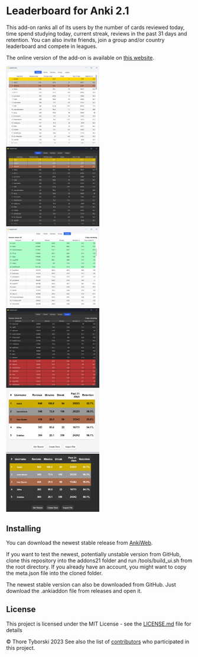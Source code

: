 # Leaderboard for Anki 2.1

This add-on ranks all of its users by the number of cards reviewed today, time spend studying today, current streak, reviews in the past 31 days and retention. You can also invite friends, join a group and/or country leaderboard and compete in leagues.

The online version of the add-on is available on [this website](https://ankileaderboard.pythonanywhere.com/).

<img src="screenshots/lb_light.png" width="50%" height="50%"></img>
<img src="screenshots/lb_dark.png" width="50%" height="50%"></img>
<img src="screenshots/league_light.png" width="50%" height="50%"></img>
<img src="screenshots/league_dark.png" width="50%" height="50%"></img>
<img src="screenshots/homescreen_light.png" width="50%" height="50%"></img>
<img src="screenshots/homescreen_dark.png" width="50%" height="50%"></img>

## Installing
You can download the newest stable release from [AnkiWeb](https://ankiweb.net/shared/info/41708974).

If you want to test the newest, potentially unstable version from GitHub, clone this repository into the addons21 folder and run /tools/build_ui.sh from the root directory. If you already have an account, you might want to copy the meta.json file into the cloned folder.

The newest stable version can also be downloaded from GitHub. Just download the .ankiaddon file from releases and open it.

## License

This project is licensed under the MIT License - see the [LICENSE.md](https://github.com/ThoreBor/Anki_Leaderboard/blob/master/LICENSE) file for details

© Thore Tyborski 2023 
See also the list of [contributors](https://github.com/ThoreBor/Anki_Leaderboard/contributors) who participated in this project.
